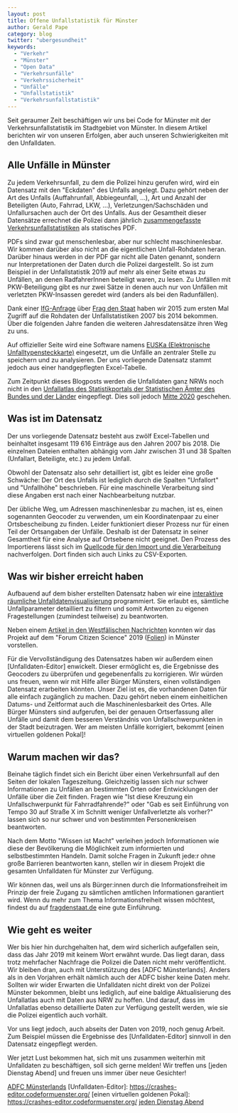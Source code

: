 ```yaml
---
layout: post
title: Offene Unfallstatistik für Münster
author: Gerald Pape
category: blog
twitter: "ubergesundheit"
keywords:
  - "Verkehr"
  - "Münster"
  - "Open Data"
  - "Verkehrsunfälle"
  - "Verkehrssicherheit"
  - "Unfälle"
  - "Unfallstatistik"
  - "Verkehrsunfallstatistik"
---
```


Seit geraumer Zeit beschäftigen wir uns bei Code for Münster mit der
Verkehrsunfallstatistik im Stadtgebiet von Münster.
In diesem Artikel berichten wir von unseren Erfolgen, aber auch unseren Schwierigkeiten mit den Unfalldaten.

## Alle Unfälle in Münster

Zu jedem Verkehrsunfall, zu dem die Polizei hinzu gerufen wird, wird ein
Datensatz mit den "Eckdaten" des Unfalls angelegt. Dazu gehört neben der Art
des Unfalls (Auffahrunfall, Abbiegeunfall, ...),
Art und Anzahl der Beteiligten (Auto, Fahrrad, LKW, ...),
Verletzungen/Sachschäden und Unfallursachen auch der Ort des Unfalls. Aus der
Gesamtheit dieser Datensätze errechnet die Polizei dann jährlich
[zusammengefasste Verkehrsunfallstatistiken](https://muenster.polizei.nrw/polizeiliche-verkehrsunfallstatistik-4)
als statisches PDF.

PDFs sind zwar gut menschenlesbar, aber nur schlecht maschinenlesbar. Wir kommen darüber also nicht an die eigentlichen Unfall-Rohdaten heran.
Darüber hinaus werden in der PDF gar nicht alle Daten genannt, sondern nur Interpretationen der Daten durch die Polizei dargestellt.
So ist zum Beispiel in der Unfallstatistik 2019 auf mehr als einer Seite etwas zu Unfällen, an denen RadfahrerInnen beteiligt waren, zu lesen. Zu Unfällen mit PKW-Beteiligung gibt es nur zwei Sätze in denen auch nur von Unfällen mit verletzten PKW-Insassen geredet wird (anders als bei den Radunfällen).

Dank einer
[IfG-Anfrage](https://de.wikipedia.org/wiki/Informationsfreiheitsgesetz)
über
[Frag den Staat](https://fragdenstaat.de/anfrage/rohdaten-der-verkehrsunfallstatistik-munster/)
haben wir 2015 zum ersten Mal Zugriff auf die Rohdaten der Unfallstatistiken 2007 bis
2014 bekommen. Über die folgenden Jahre fanden die weiteren Jahresdatensätze
ihren Weg zu uns.

Auf offizieller Seite wird eine Software namens [EUSKa (Elektronische Unfalltypensteckkarte)]
eingesetzt, um die Unfälle an zentraler Stelle zu speichern und zu analysieren.
Der uns vorliegende Datensatz stammt jedoch aus einer handgepflegten Excel-Tabelle.

Zum Zeitpunkt dieses Blogposts werden die Unfalldaten ganz NRWs noch nicht in den
[Unfallatlas des Statistikportals der Statistischen Ämter des Bundes und der Länder](https://unfallatlas.statistikportal.de/)
eingepflegt. Dies soll jedoch [Mitte 2020] geschehen.

## Was ist im Datensatz

Der uns vorliegende Datensatz besteht aus zwölf Excel-Tabellen und beinhaltet
insgesamt 119 616 Einträge aus den Jahren 2007 bis 2018.
Die einzelnen Dateien enthalten abhängig vom Jahr zwischen
31 und 38 Spalten (Unfallart, Beteiligte, etc.) zu jedem Unfall.

Obwohl der Datensatz also sehr detailliert ist, gibt es leider eine große Schwäche:
Der Ort des Unfalls ist lediglich durch die Spalten "Unfallort" und
"Unfallhöhe" beschrieben. Für eine maschinelle Verarbeitung sind diese Angaben
erst nach einer Nachbearbeitung nutzbar.

Der übliche Weg, um Adressen maschinenlesbar zu machen, ist es, einen sogenannten Geocoder zu verwenden, um ein Koordinatenpaar zu einer
Ortsbescheibung zu finden.
Leider funktioniert dieser Prozess nur für einen Teil der Ortsangaben der
Unfälle.
Deshalb ist der Datensatz in seiner Gesamtheit für eine Analyse
auf Ortsebene nicht geeignet.
Den Prozess des Importierens lässt sich im
[Quellcode für den Import und die Verarbeitung](https://github.com/codeformuenster/verkehrsunfaelle)
nachverfolgen. Dort finden sich auch Links zu CSV-Exporten.

## Was wir bisher erreicht haben

Aufbauend auf dem bisher erstellten Datensatz haben wir eine
[interaktive räumliche Unfalldatenvisualisierung](https://crashes.codeformuenster.org/)
programmiert. Sie erlaubt es, sämtliche Unfallparameter detailliert zu filtern und
somit Antworten zu eigenen Fragestellungen (zumindest teilweise) zu beantworten.

Neben einem [Artikel in den Westfälischen Nachrichten] konnten wir das Projekt auf dem "Forum Citizen Science" 2019 ([Folien]) in Münster vorstellen.

Für die Vervollständigung des Datensatzes haben wir außerdem einen [Unfalldaten-Editor] enwickelt.
Dieser ermöglicht es, die Ergebnisse des Geocoders zu überprüfen und gegebenenfalls zu korrigieren.
Wir würden uns freuen, wenn wir mit Hilfe aller Bürger Münsters, einen
vollständigen Datensatz erarbeiten könnten.
Unser Ziel ist es, die vorhandenen Daten für alle einfach zugänglich zu machen.
Dazu gehört neben einem einheitlichen Datums- und Zeitformat auch die
Maschinenlesbarkeit des Ortes.
Alle Bürger Münsters sind aufgerufen, bei der genauen Ortserfassung aller Unfälle und damit dem besseren Verständnis von Unfallschwerpunkten in der Stadt beizutragen.
Wer am meisten Unfälle korrigiert, bekommt [einen virtuellen goldenen Pokal]!

## Warum machen wir das?

Beinahe täglich findet sich ein Bericht über einen Verkehrsunfall auf den Seiten der lokalen Tageszeitung.
Gleichzeitig lassen sich nur schwer Informationen zu Unfällen an bestimmten Orten oder Entwicklungen der Unfälle über die Zeit finden.
Fragen wie "Ist diese Kreuzung ein Unfallschwerpunkt für Fahrradfahrende?" oder "Gab es seit Einführung von Tempo 30 auf Straße X im Schnitt weniger Unfallverletzte als vorher?" lassen sich so nur schwer und von bestimmten Personenkreisen beantworten.

Nach dem Motto "Wissen ist Macht" verleihen jedoch Informationen wie diese der Bevölkerung die Möglichkeit zum informierten und selbstbestimmten Handeln.
Damit solche Fragen in Zukunft jede:r ohne große Barrieren beantworten kann, stellen wir in diesem Projekt die gesamten Unfalldaten für Münster zur Verfügung.

Wir können das, weil uns als Bürger:innen durch die Informationsfreiheit im Prinzip der freie Zugang zu sämtlichen amtlichen Informationen garantiert wird.
Wenn du mehr zum Thema Informationsfreiheit wissen möchtest, findest du auf [fragdenstaat.de](https://fragdenstaat.de/info/informationsfreiheit/einfuehrung/) eine gute Einführung.

## Wie geht es weiter

Wer bis hier hin durchgehalten hat, dem wird sicherlich aufgefallen sein, dass das Jahr 2019 mit keinem Wort erwähnt wurde.
Das liegt daran, dass trotz mehrfacher Nachfrage die Polizei die Daten nicht mehr veröffentlicht.
Wir bleiben dran, auch mit Unterstützung des [ADFC Münsterlands]. Anders als in den Vorjahren erhält nämlich auch der ADFC bisher keine Daten mehr.
Sollten wir wider Erwarten die Unfalldaten nicht direkt von der Polizei Münster bekommen, bleibt uns lediglich, auf eine baldige Aktualisierung des Unfallatlas auch mit Daten aus NRW zu hoffen. Und darauf, dass im Unfallatlas ebenso detaillierte Daten zur Verfügung gestellt werden, wie sie die Polizei eigentlich auch vorhält.

Vor uns liegt jedoch, auch abseits der Daten von 2019, noch genug Arbeit. Zum Beispiel müssen die Ergebnisse des
[Unfalldaten-Editor] sinnvoll in den Datensatz eingepflegt werden.

Wer jetzt Lust bekommen hat, sich mit uns zusammen weiterhin mit Unfalldaten zu beschäftigen, soll sich gerne melden! Wir treffen uns [jeden Dienstag Abend] und freuen uns immer über neue Gesichter!

[EUSKa (Elektronische Unfalltypensteckkarte)]: https://polizei.nrw/artikel/unfallhaeufungsstellen-erkennen-mit-euska
[Mitte 2020]: https://kleineanfragen.de/nordrhein-westfalen/17/7085-wann-kommen-die-daten-aus-nrw-in-den-unfallatlas-der-statistischen-aemter-des-bundes-und-der-laender
[Artikel in den Westfälischen Nachrichten]: https://www.wn.de/Muenster/Stadtteile/Hiltrup/4007359-Interaktive-Unfallkarte-zeigt-Gefahrenpunkte-in-Hiltrup-Hier-kracht-es-am-Haeufigsten
[Folien]: https://github.com/codeformuenster/crashes-shiny/blob/master/doc/vortrag_forum_citizen_science_september_2019/PVI_Terstiege_SichererRadfahren_26Sep.pdf
[ADFC Münsterlands](https://www.adfc-nrw.de/kreisverbaende/kv-muenster/willkommen-beim-adfcnbspim-muensterland.html)
[Unfalldaten-Editor]: https://crashes-editor.codeformuenster.org/
[einen virtuellen goldenen Pokal]: https://crashes-editor.codeformuenster.org/
[jeden Dienstag Abend](https://codeformuenster.org/)
